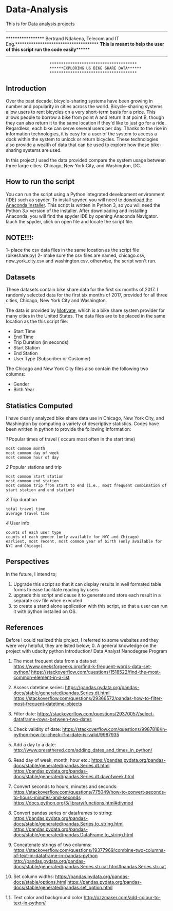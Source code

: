 # Data-Analysis
This is for Data analysis projects

********************************************************************************************
***************** Bertrand Ndakena, Telecom and IT Eng.*************************************
**********This is meant to help the user of this script run the code easily****************
********************************************************************************************
                       **************************************
                       ******EXPLORING US BIKE SHARE DATA******
                       **************************************
## Introduction
Over the past decade, bicycle-sharing systems have been growing in number and popularity in cities across the world. Bicycle-sharing systems allow users to rent bicycles on a very short-term basis for a price. This allows people to borrow a bike from point A and return it at point B, though they can also return it to the same location if they'd like to just go for a ride. Regardless, each bike can serve several users per day.
Thanks to the rise in information technologies, it is easy for a user of the system to access a dock within the system to unlock or return bicycles. These technologies also provide a wealth of data that can be used to explore how these bike-sharing systems are used.

In this project,I used the data provided compare the system usage between three large cities: Chicago, New York City, and Washington, DC.

## How to run the script
You can run the script using a Python integrated development environment (IDE) such as spyder. To install spyder, you will need to [download the Anaconda installer](https://www.anaconda.com/download/). This script is written in Python 3, so you will need the Python 3.x version of the installer. After downloading and installing Anaconda, you will find the spyder IDE by opening Anaconda Navigator. lauch the spyder, click on  open file and locate the script file.

## NOTE!!!:
1- place the csv data files in the same location as the script file (bikeshare.py)
2- make sure the csv files are  named, chicago.csv, new_york_city.csv and washington.csv, otherwise, the script won't run.

## Datasets
These datasets contain bike share data for the first six months of 2017. I randomly selected data for the first six months of 2017, provided for all three cities, Chicago, New York City and Washington.

The data is provided by [Motivate](https://www.motivateco.com/), which is a bike share system provider for many cities in the United States. The data files are to be placed in the same location as the this script file:

* Start Time
* End Time
* Trip Duration (in seconds)
* Start Station
* End Station
* User Type (Subscriber or Customer)

The Chicago and New York City files also contain the following two columns:
* Gender
* Birth Year

## Statistics Computed

I have clearly analyzed bike share data use in Chicago, New York City, and Washington by computing a variety of descriptive statistics. Codes have been written in python to provide the following information:

*1* Popular times of travel ( occurs most often in the start time)

    most common month
    most common day of week
    most common hour of day

*2* Popular stations and trip

    most common start station
    most common end station
    most common trip from start to end (i.e., most frequent combination of start station and end station)

*3* Trip duration

    total travel time
    average travel time

*4* User info

    counts of each user type
    counts of each gender (only available for NYC and Chicago)
    earliest, most recent, most common year of birth (only available for NYC and Chicago)

## Perspectives
In the future, I intend to;
1. Upgrade this script so that it can display results in well formated table forms to ease facilitate reading by users
2. upgrade this script and cause it to generate and store each result in a separate csv file when executed
3. to create a stand alone application with this script, so that a user can run it with python installed on OS.

## References
Before I could realized this project, I referred to some websites and they were very helpful, they are listed below;
0. A general knowledge on the project with udacity python Introduction/ Data Analyst Nanodegree Program
1. The most frequent data from a data set
    https://www.geeksforgeeks.org/find-k-frequent-words-data-set-python/
    https://stackoverflow.com/questions/1518522/find-the-most-common-element-in-a-list
2. Assess datetime series:
     https://pandas.pydata.org/pandas-docs/stable/generated/pandas.Series.dt.html
     https://stackoverflow.com/questions/29366572/pandas-how-to-filter-most-frequent-datetime-objects

3. Filter date:
     https://stackoverflow.com/questions/29370057/select-dataframe-rows-between-two-dates

4. Check validity of date:
     https://stackoverflow.com/questions/9987818/in-python-how-to-check-if-a-date-is-valid/9987935

5. Add a day to a date:
     http://www.pressthered.com/adding_dates_and_times_in_python/

6. Read day of week, month, hour etc.:
     https://pandas.pydata.org/pandas-docs/stable/generated/pandas.Series.dt.html
     https://pandas.pydata.org/pandas-docs/stable/generated/pandas.Series.dt.dayofweek.html

7. Convert seconds to hours, minutes and seconds:
     https://stackoverflow.com/questions/775049/how-to-convert-seconds-to-hours-minutes-and-seconds
     https://docs.python.org/3/library/functions.html#divmod

8. Convert pandas series or dataframes to string:
     https://pandas.pydata.org/pandas-docs/stable/generated/pandas.Series.to_string.html
     https://pandas.pydata.org/pandas-docs/stable/generated/pandas.DataFrame.to_string.html

9. Concatenate strings of two columns:
     https://stackoverflow.com/questions/19377969/combine-two-columns-of-text-in-dataframe-in-pandas-python
     http://pandas.pydata.org/pandas-docs/stable/generated/pandas.Series.str.cat.html#pandas.Series.str.cat

10. Set column widths:
      https://pandas.pydata.org/pandas-docs/stable/options.html
      https://pandas.pydata.org/pandas-docs/stable/generated/pandas.set_option.html
11. Text color and background color
      http://ozzmaker.com/add-colour-to-text-in-python/

